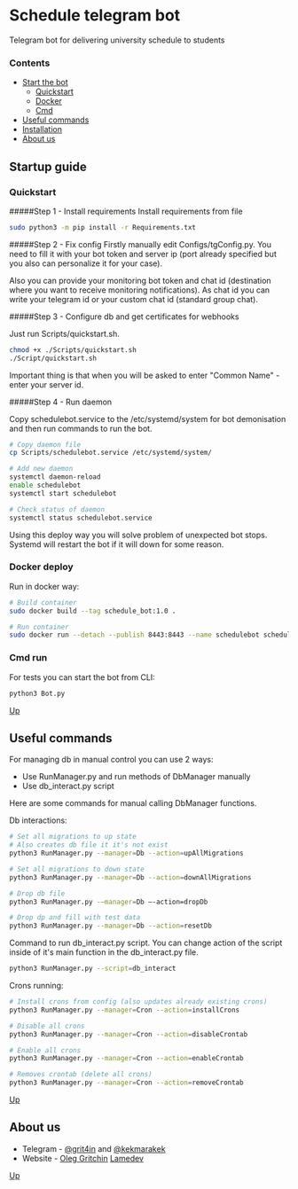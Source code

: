 # Schedule telegram bot

Telegram bot for delivering university schedule to students


### Contents

- [Start the bot](#start-the-bot)
    - [Quickstart](#quickstart)
    - [Docker](#docker-deploy)
    - [Cmd](#cmd)
- [Useful commands](#useful-commands)
- [Installation](#installation)
- [About us](#about-us)


## Startup guide

### Quickstart
#####Step 1 - Install requirements
Install requirements from file
```bash
sudo python3 -m pip install -r Requirements.txt
```

#####Step 2 - Fix config
Firstly manually edit Configs/tgConfig.py. You need to fill it with your bot token and server ip (port already specified but you also can personalize it for your case).

Also you can provide your monitoring bot token and chat id (destination where you want to receive monitoring notifications). As chat id you can write your telegram id or your custom chat id (standard group chat).

#####Step 3 - Configure db and get certificates for webhooks

Just run Scripts/quickstart.sh.
```bash
chmod +x ./Scripts/quickstart.sh
./Script/quickstart.sh
``` 
Important thing is that when you will be asked to enter "Common Name" - enter your server id.

#####Step 4 - Run daemon

Copy schedulebot.service to the /etc/systemd/system for bot demonisation and then run commands to run the bot.
```bash
# Copy daemon file
cp Scripts/schedulebot.service /etc/systemd/system/

# Add new daemon
systemctl daemon-reload
enable schedulebot
systemctl start schedulebot

# Check status of daemon
systemctl status schedulebot.service
```

Using this deploy way you will solve problem of unexpected bot stops. Systemd will restart the bot if it will down for some reason.

### Docker deploy
Run in docker way:
```bash
# Build container
sudo docker build --tag schedule_bot:1.0 .

# Run container
sudo docker run --detach --publish 8443:8443 --name schedulebot schedule_bot:1.0
```

### Cmd run
For tests you can start the bot from CLI:
```bash
python3 Bot.py
```

[Up](#schedule-telegram-bot)


## Useful commands


For managing db in manual control you can use 2 ways:

* Use RunManager.py and run methods of DbManager manually
* Use db_interact.py script

Here are some commands for manual calling DbManager functions.

Db interactions:

```bash
# Set all migrations to up state 
# Also creates db file it it's not exist
python3 RunManager.py --manager=Db --action=upAllMigrations

# Set all migrations to down state 
python3 RunManager.py --manager=Db --action=downAllMigrations

# Drop db file
python3 RunManager.py -—manager=Db —-action=dropDb

# Drop dp and fill with test data
python3 RunManager.py --manager=Db --action=resetDb 
```


Command to run db_interact.py script. You can change action of the script inside of it's main function in the db_interact.py file.
```bash
python3 RunManager.py --script=db_interact
```

Crons running:

```bash
# Install crons from config (also updates already existing crons)
python3 RunManager.py --manager=Cron --action=installCrons

# Disable all crons
python3 RunManager.py --manager=Cron --action=disableCrontab

# Enable all crons
python3 RunManager.py --manager=Cron --action=enableCrontab

# Removes crontab (delete all crons)
python3 RunManager.py --manager=Cron --action=removeCrontab
```

[Up](#schedule-telegram-bot)


## About us

- Telegram - [@grit4in](https://t.me/grit4in) and [@kekmarakek](https://t.me/kekmarakek)
- Website - [Oleg Gritchin](https://oleg.gritchin.ru) [Lamedev](https://lamedev.ru)

[Up](#schedule-telegram-bot)
